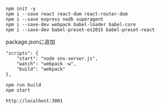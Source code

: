 
    npm init -y
    npm i --save react react-dom react-router-dom
    npm i --save express nedb superagent
    npm i --save-dev webpack babel-loader babel-core
    npm i --save-dev babel-preset-es2015 babel-preset-react
    

package.jsonに追加

    "scripts": {
        "start": "node sns-server.js",
        "watch": "webpack -w",
        "build": "webpack"
    },

    npm run build
    npm start

    http://localhost:3001
    
